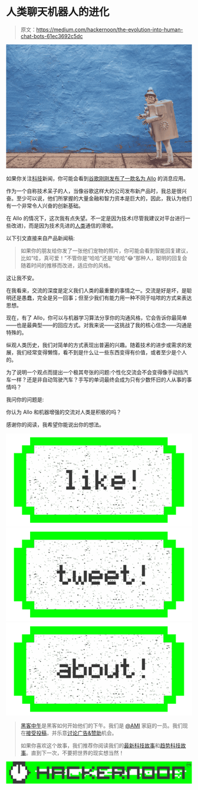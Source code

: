 # 人类聊天机器人的进化

> 原文：<https://medium.com/hackernoon/the-evolution-into-human-chat-bots-61ec3692c5dc>

![](img/b961f3d856605b1c95f792b315ed1a02.png)

如果你关注[科技](https://hackernoon.com/tagged/technology)新闻，你可能会看到[谷歌刚刚发布了一款名为 Allo](https://googleblog.blogspot.com/2016/09/google-allo-smarter-messaging-app.html) 的消息应用。

作为一个自称技术呆子的人，当像谷歌这样大的公司发布新产品时，我总是很兴奋。至少可以说，他们所掌握的大量金融和智力资本是巨大的，因此，我认为他们有一个非常令人兴奋的创新基础。

在 Allo 的情况下，这次我有点失望。不一定是因为技术(尽管我建议对平台进行一些改进)，而是因为技术先进的[人类](https://hackernoon.com/tagged/human)通信的滑坡。

以下引文直接来自产品新闻稿:

> 如果你的朋友给你发了一张他们宠物的照片，你可能会看到智能回复建议，比如“哇，真可爱！”不管你是“哈哈”还是“哈哈”😂“那种人，聪明的回复会随着时间的推移而改进，适应你的风格。

这让我不安。

在我看来，交流的深度是定义我们人类的最重要的事情之一。交流是好是坏，是聪明还是愚蠢，完全是另一回事；但至少我们有能力用一种不同于咕哝的方式来表达思想。

现在，有了 Allo，你可以与机器学习算法分享你的沟通风格，它会告诉你最简单——也是最典型——的回应方式。对我来说——这挑战了我的核心信念——沟通是特殊的。

纵观人类历史，我们对简单的方式表现出普遍的兴趣。随着技术的进步或需求的发展，我们经常变得懒惰，看不到是什么让一些东西变得有价值，或者至少是个人的。

为了说明一个观点而提出一个极其夸张的问题:个性化交流会不会变得像手动挡汽车一样？还是非自动驾驶汽车？手写的单词最终会成为只有少数怀旧的人从事的事情吗？

我问你的问题是:

你认为 Allo 和机器增强的交流对人类是积极的吗？

感谢你的阅读，我希望你能说出你的想法。

[![](img/50ef4044ecd4e250b5d50f368b775d38.png)](http://bit.ly/HackernoonFB)[![](img/979d9a46439d5aebbdcdca574e21dc81.png)](https://goo.gl/k7XYbx)[![](img/2930ba6bd2c12218fdbbf7e02c8746ff.png)](https://goo.gl/4ofytp)

> [黑客中午](http://bit.ly/Hackernoon)是黑客如何开始他们的下午。我们是 [@AMI](http://bit.ly/atAMIatAMI) 家庭的一员。我们现在[接受投稿](http://bit.ly/hackernoonsubmission)，并乐意[讨论广告&赞助](mailto:partners@amipublications.com)机会。
> 
> 如果你喜欢这个故事，我们推荐你阅读我们的[最新科技故事](http://bit.ly/hackernoonlatestt)和[趋势科技故事](https://hackernoon.com/trending)。直到下一次，不要把世界的现实想当然！

[![](img/be0ca55ba73a573dce11effb2ee80d56.png)](https://goo.gl/Ahtev1)